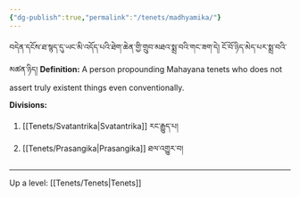 ```yaml
---
{"dg-publish":true,"permalink":"/tenets/madhyamika/"}
---
```


བདེན་དངོས་ཐ་སྙད་དུ་ཡང་མི་འདོད་པའི་ཐེག་ཆེན་གྱི་གྲུབ་མཐའ་སྨྲ་བའི་གང་ཟག་དེ། ངོ་བོ་ཉིད་མེད་པར་སྨྲ་བའི་མཚན་ཉིད།
**Definition:** A person propounding Mahayana tenets who does not assert truly existent things even conventionally.

**Divisions:**
1. [[Tenets/Svatantrika\|Svatantrika]] རང་རྒྱུད་པ།
2. [[Tenets/Prasangika\|Prasangika]] ཐལ་འགྱུར་བ།

---
Up a level: [[Tenets/Tenets\|Tenets]]